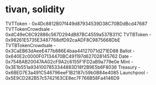 # tivan, solidity

TVTToken - 0x4Dc8812B07f449d87934539D38C70BDdBcd47687
TVTTokenCrowdsale - 0xdC49eC6C92886c567D294dB87BC4559a537B311C
TVTBToken - 0x98261E5735E3487768dfD92caADF8C9875668DbE
TVTBTokenCrowdsale - 0x3CaEB63dAeeE477b886E4baa44127071d271ED88
Ballot - 0x640E2c0000F07134470BC491197d627028145762
Date - 0x7548AB20047AA02cF9A2c6155F1FD2aB9a779e0e
Mint - 0x3E1b551a9341007853344883D18f2B9E5b6F8036
Treasury - 0x6BED7E3a491C546796eeF1B2187c59b0B84e4085
Launchpool - 0x5E9CD282B57c5742163CE8ec7F766B58Fa4146D9
